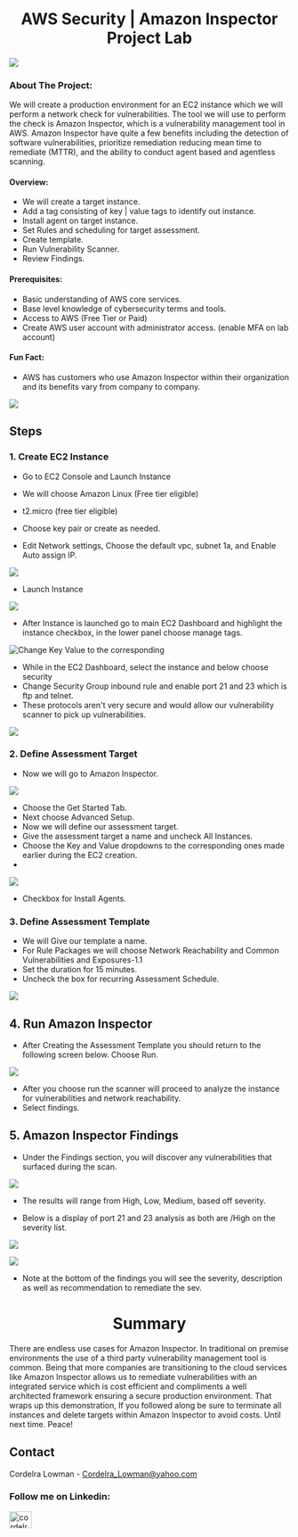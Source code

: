 <h1 align="center">AWS Security | Amazon Inspector Project Lab</h3>

![](https://github.com/CTheTechGuru/AWS-Amazon-Inspector-Security-Project/blob/main/images/amazon_inspector-1600.jpg?raw=true)





<!-- PROJECT Details-->
### About The Project:

We will create a production environment for an EC2 instance which we will perform a network check for vulnerabilities. The tool we will use to perform the check is Amazon Inspector, which is a vulnerability management tool in AWS.
Amazon Inspector have quite a few benefits including the detection of software vulnerabilities, prioritize remediation reducing mean time to remediate (MTTR), and the ability to conduct agent based and agentless scanning. 


#### Overview:
* We will create a target instance.
* Add a tag consisting of key | value tags to identify out instance.
* Install agent on target instance.
* Set Rules and scheduling for target assessment.
* Create template.
* Run Vulnerability Scanner.
* Review Findings. 



 #### Prerequisites:


* Basic understanding of AWS core services.
* Base level knowledge of cybersecurity terms and tools. 
* Access to AWS (Free Tier or Paid)
* Create AWS user account with administrator access. (enable MFA on lab account)
  
#### Fun Fact: 
* AWS has customers who use Amazon Inspector within their organization and its benefits vary from company to company. 

![](https://github.com/CTheTechGuru/AWS-Amazon-Inspector-Security-Project/blob/main/images/Amazon%20Inspector%20Clients.PNG)

## Steps

### 1. Create EC2 Instance

* Go to EC2 Console and Launch Instance

* We will choose Amazon Linux (Free tier eligible)
* t2.micro (free tier eligible)
* Choose key pair or create as needed.
* Edit Network settings, Choose the default vpc, subnet 1a, and Enable Auto assign IP.

 
![](https://github.com/CTheTechGuru/AWS-Amazon-Inspector-Security-Project/blob/main/images/EC2%20Instance.png?raw=true)

* Launch Instance
  
![](https://github.com/CTheTechGuru/AWS-Amazon-Inspector-Security-Project/blob/main/images/2.png?raw=true)

* After Instance is launched go to main EC2 Dashboard and highlight the instance checkbox, in the lower panel choose manage tags.

![ Change Key Value to the corresponding](https://github.com/CTheTechGuru/AWS-Amazon-Inspector-Security-Project/blob/main/images/-.png?raw=true)

* While in the EC2 Dashboard, select the instance and below choose security
* Change Security Group inbound rule and enable port 21 and 23 which is ftp and telnet.
* These protocols aren't very secure and would allow our vulnerability scanner to pick up vulnerabilities.

![](https://github.com/CTheTechGuru/AWS-Amazon-Inspector-Security-Project/blob/main/images/FTP%20Telnet.png?raw=true)







### 2. Define Assessment Target

* Now we will go to Amazon Inspector.
  
![](https://github.com/CTheTechGuru/AWS-Amazon-Inspector-Security-Project/blob/main/images/Amazon%20Inspector.png)

* Choose the Get Started Tab. 
* Next choose Advanced Setup.
* Now we will define our assessment target.
* Give the assessment target a name and uncheck All Instances.
* Choose the Key and Value dropdowns to the corresponding ones made earlier during the EC2 creation.
* 
![](https://github.com/CTheTechGuru/AWS-Amazon-Inspector-Security-Project/blob/main/images/Assessment%20Target.png)

* Checkbox for Install Agents.
  
  

### 3. Define Assessment Template

* We will Give our template a name.
* For Rule Packages we will choose Network Reachability and Common Vulnerabilities and Exposures-1.1
* Set the duration for 15 minutes. 
* Uncheck the box for recurring Assessment Schedule.

![](https://github.com/CTheTechGuru/AWS-Amazon-Inspector-Security-Project/blob/main/images/Prod%20Assessment.png?raw=true)




## 4. Run Amazon Inspector

* After Creating the Assessment Template you should return to the following screen below. Choose Run. 

![](https://github.com/CTheTechGuru/AWS-Amazon-Inspector-Security-Project/blob/main/images/Amazon%20Inspector%20Findings.png?raw=true)

* After you choose run the scanner will proceed to analyze the instance for vulnerabilities and network reachability. 
* Select findings. 



 
## 5. Amazon Inspector Findings

* Under the Findings section, you will discover any vulnerabilities that surfaced during the scan.

![](https://github.com/CTheTechGuru/AWS-Amazon-Inspector-Security-Project/blob/main/images/Amazon%20Inspector%20Findings.png?raw=true)


* The results will range from High, Low, Medium, based off severity. 

* Below is a display of port 21 and 23 analysis as both are /High on the severity list.

![](https://github.com/CTheTechGuru/AWS-Amazon-Inspector-Security-Project/blob/main/images/Port%2021%20Analysis.png)

![](https://github.com/CTheTechGuru/AWS-Amazon-Inspector-Security-Project/blob/main/images/Port23%20Analysis.png)


* Note at the bottom of the findings you will see the severity, description as well as recommendation to remediate the sev.

<h1 align="center">Summary</h3>

There are endless use cases for Amazon Inspector. In traditional on premise environments the use of a third party vulnerability management tool is common. 
Being that more companies are transitioning to the cloud services like Amazon Inspector allows us to remediate vulnerabilities with an integrated service 
which is cost efficient and compliments a well architected framework ensuring a secure production environment. That wraps up this demonstration, 
If you followed along be sure to terminate all instances and delete targets within Amazon Inspector to avoid costs. Until next time. Peace!


<!-- CONTACT -->
## Contact

Cordelra Lowman - Cordelra_Lowman@yahoo.com

<h3 align="left">Follow me on Linkedin:</h3>
<p align="left">
<a href="https://linkedin.com/in/cordelra lowman" target="blank"><img align="center" src="https://raw.githubusercontent.com/rahuldkjain/github-profile-readme-generator/master/src/images/icons/Social/linked-in-alt.svg" alt="cordelra lowman" height="30" width="40" /></a>
</p>






